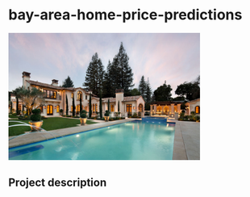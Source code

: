 # bay-area-home-price-predictions
<img src="https://github.com/UrielV1/bay-area-home-price-predictions/blob/master/bay%20area%20home.png" alt="https://github.com/UrielV1/bay-area-home-price-predictions/blob/master/bay%20area%20home.png" width="380"/>

## Project description
